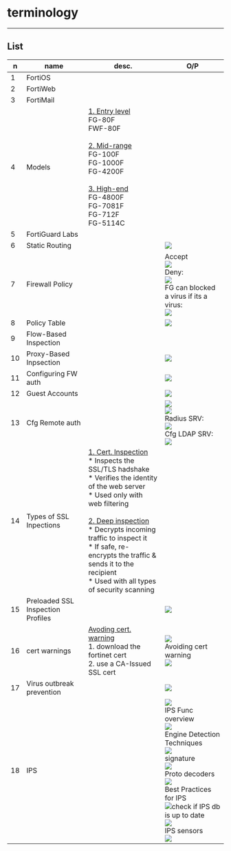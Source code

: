 # terminology

---

## List
|n|name|desc.|O/P|
|-|----|-----|---|
|1|FortiOS|
|2|FortiWeb|
|3|FortiMail|
|4|Models|<ins>1. Entry level</ins><br/>FG-80F<br/>FWF-80F<br/><br/><ins>2. Mid-range</ins><br/>FG-100F<br/>FG-1000F<br/>FG-4200F<br/><br/><ins>3. High-end</ins><br/>FG-4800F<br/>FG-7081F<br/>FG-712F<br/>FG-5114C
|5|FortiGuard Labs|
|6|Static Routing||<img src="https://i.imgur.com/PGia3uk.png">|
|7|Firewall Policy||Accept<br/><img src="https://i.imgur.com/boppLfi.png"><br/>Deny:<br/><img src="https://i.imgur.com/R6d0sR1.png"><br/>FG can blocked a virus if its a virus:<br/><img src="https://i.imgur.com/BvmKp4P.png">|
|8|Policy Table||<img src="https://i.imgur.com/GE9gjCA.png">|
|9|Flow-Based Inspection|||
|10|Proxy-Based Inpsection||<img src="https://i.imgur.com/jJVwwBq.png">|
|11|Configuring FW auth||<img src="https://i.imgur.com/TJpX6EI.png">|
|12|Guest Accounts||<img src="https://i.imgur.com/aYbNmWa.png">|
|13|Cfg Remote auth||<img src="https://i.imgur.com/3TOySbb.png"><br/><img src="https://i.imgur.com/QrukF7E.png"><br/>Radius SRV:<br/><img src="https://i.imgur.com/q9sIZL6.png"><br/>Cfg LDAP SRV:<br/><img src="https://i.imgur.com/SKG5WVg.png">|
|14|Types of SSL Inpections|<ins>1. Cert. Inspection</ins><br/>* Inspects the SSL/TLS hadshake<br/>* Verifies the identity of the web server<br/>* Used only with web filtering<br/><br/><ins>2. Deep inspection</ins><br/>* Decrypts incoming traffic to inspect it<br/>* If safe, re-encrypts the traffic & sends it to the recipient<br/>* Used with all types of security scanning|
|15|Preloaded SSL Inspection Profiles||<img src="https://i.imgur.com/FpyhPeM.png">|
|16|cert warnings|<ins>Avoding cert. warning</ins><br/>1. download the fortinet cert<br/>2. use a CA-Issued SSL cert|<img src="https://i.imgur.com/OAmfBkB.png"><br/>Avoiding cert warning<br/><img src="https://i.imgur.com/cY7Huwg.png">|
|17|Virus outbreak prevention||<img src="https://i.imgur.com/mbcDooz.png">|
|18|IPS||<img src="https://i.imgur.com/f4MBiSC.png"><br/>IPS Func overview<br/><img src="https://i.imgur.com/36VkTgQ.png"><br/>Engine Detection Techniques<br/><img src="https://i.imgur.com/uvLszb8.png"><br/>signature<br/><img src="https://i.imgur.com/XVD4ZYP.png"><br/>Proto decoders<br/><img src="https://i.imgur.com/SUCibDb.png"><br/>Best Practices for IPS<br/><img src="https://i.imgur.com/9VpYGx5.png">check if IPS db is up to date<br/><img src="https://i.imgur.com/zgXu6Kz.png"><br/>IPS sensors<br/><img src="https://i.imgur.com/yCzQcGh.png">|
